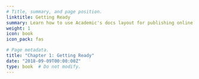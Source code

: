 ```yaml
---
# Title, summary, and page position.
linktitle: Getting Ready
summary: Learn how to use Academic's docs layout for publishing online courses, software documentation, and tutorials.
weight: 1
icon: book
icon_pack: fas

# Page metadata.
title: "Chapter 1: Getting Ready"
date: "2018-09-09T00:00:00Z"
type: book  # Do not modify.
---
```

